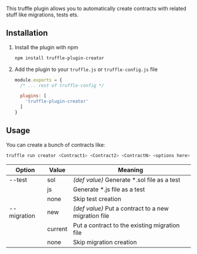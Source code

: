This truffle plugin allows you to automatically create contracts with related stuff like migrations, tests ets.

## Installation
1. Install the plugin with npm
    ```sh
    npm install truffle-plugin-creator
    ```

2. Add the plugin to your `truffle.js` or `truffle-config.js` file
    ```js
    module.exports = {
      /* ... rest of truffle-config */

      plugins: [
        'truffle-plugin-creator'
      ]
    }
    ```

## Usage
You can create a bunch of contracts like:
```sh
truffle run creator <Contract1> <Contract2> <ContractN> <options here>
```

| Option | Value | Meaning |
|---------|---------| ---------|
| --test | sol | _(def value)_ Generate *.sol file as a test |
|  | js | Generate *.js file as a test |
|  | none | Skip test creation |
| --migration | new | _(def value)_ Put a contract to a new migration file |
|  | current | Put a contract to the existing migration file |
|  | none | Skip migration creation |